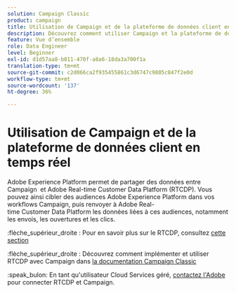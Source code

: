 ```yaml
---
solution: Campaign Classic
product: campaign
title: Utilisation de Campaign et de la plateforme de données client en temps réel
description: Découvrez comment utiliser Campaign et la plateforme de données client en temps réel
feature: Vue d’ensemble
role: Data Engineer
level: Beginner
exl-id: d1d57aa8-b811-470f-a8a6-18da3a700f1a
translation-type: tm+mt
source-git-commit: c2d066ca2f935455861c3d6747c9805c847f2e0d
workflow-type: tm+mt
source-wordcount: '137'
ht-degree: 36%

---
```


# Utilisation de Campaign et de la plateforme de données client en temps réel

Adobe Experience Platform permet de partager des données entre Campaign  et Adobe Real-time Customer Data Platform (RTCDP). Vous pouvez ainsi cibler des audiences Adobe Experience Platform dans vos workflows Campaign, puis renvoyer à Adobe Real-time Customer Data Platform les données liées à ces audiences, notamment les envois, les ouvertures et les clics.

:flèche_supérieur_droite : Pour en savoir plus sur le RTCDP, consultez [cette section](https://experienceleague.adobe.com/docs/experience-platform/rtcdp/overview.html?lang=en)

:flèche_supérieur_droite : Découvrez comment implémenter et utiliser RTCDP avec Campaign dans [la documentation Campaign Classic](https://experienceleague.adobe.com/docs/campaign-classic/using/integrating-with-adobe-experience-cloud/aep-sources-destinations/get-started-sources-destinations.html?lang=en#integrating-with-adobe-experience-cloud)

:speak_bulon: En tant qu&#39;utilisateur Cloud Services géré, [contactez l&#39;Adobe](../start/support.md#support) pour connecter RTCDP et Campaign.

